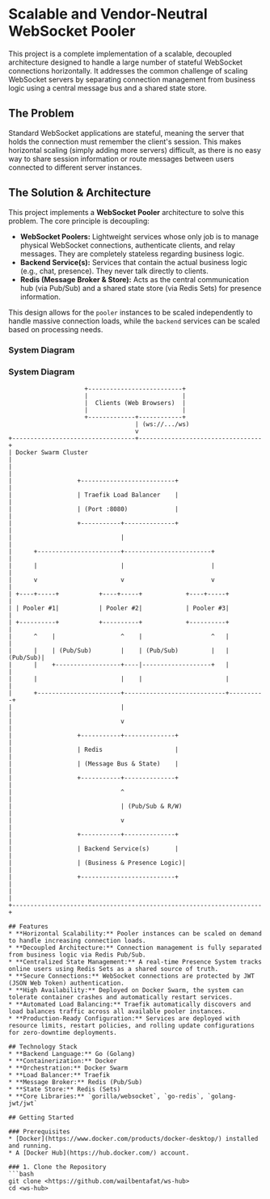 # Scalable and Vendor-Neutral WebSocket Pooler

This project is a complete implementation of a scalable, decoupled architecture designed to handle a large number of stateful WebSocket connections horizontally. It addresses the common challenge of scaling WebSocket servers by separating connection management from business logic using a central message bus and a shared state store.

## The Problem
Standard WebSocket applications are stateful, meaning the server that holds the connection must remember the client's session. This makes horizontal scaling (simply adding more servers) difficult, as there is no easy way to share session information or route messages between users connected to different server instances.

## The Solution & Architecture
This project implements a **WebSocket Pooler** architecture to solve this problem. The core principle is decoupling:

* **WebSocket Poolers:** Lightweight services whose only job is to manage physical WebSocket connections, authenticate clients, and relay messages. They are completely stateless regarding business logic.
* **Backend Service(s):** Services that contain the actual business logic (e.g., chat, presence). They never talk directly to clients.
* **Redis (Message Broker & Store):** Acts as the central communication hub (via Pub/Sub) and a shared state store (via Redis Sets) for presence information.

This design allows for the `pooler` instances to be scaled independently to handle massive connection loads, while the `backend` services can be scaled based on processing needs.

### System Diagram
### System Diagram

```text
                     +--------------------------+
                     |                          |
                     |  Clients (Web Browsers)  |
                     |                          |
                     +-------------+------------+
                                   | (ws://.../ws)
                                   v
+----------------------------------+----------------------------------+
| Docker Swarm Cluster                                                |
|                                                                     |
|                  +--------------------------+                         |
|                  | Traefik Load Balancer    |                         |
|                  | (Port :8080)             |                         |
|                  +-----------+--------------+                         |
|                              |                                        |
|      +-----------------------+------------------------+               |
|      |                       |                        |               |
|      v                       v                        v               |
| +----+-----+           +----+-----+            +----+-----+          |
| | Pooler #1|           | Pooler #2|            | Pooler #3|          |
| +----------+           +----------+            +----------+          |
|      ^    |                  ^    |                   ^   |          |
|      |    | (Pub/Sub)        |    | (Pub/Sub)         |   | (Pub/Sub)|
|      |    +------------------+----|-------------------+   |          |
|      |                       |    |                       |          |
|      +-----------------------+----------------------------+----------+
|                              |                                        |
|                              v                                        |
|                  +-----------+--------------+                         |
|                  | Redis                    |                         |
|                  | (Message Bus & State)    |                         |
|                  +-----------+--------------+                         |
|                              ^                                        |
|                              | (Pub/Sub & R/W)                        |
|                              v                                        |
|                  +-----------+--------------+                         |
|                  | Backend Service(s)       |                         |
|                  | (Business & Presence Logic)|                         |
|                  +--------------------------+                         |
|                                                                     |
+---------------------------------------------------------------------+
 
## Features
* **Horizontal Scalability:** Pooler instances can be scaled on demand to handle increasing connection loads.
* **Decoupled Architecture:** Connection management is fully separated from business logic via Redis Pub/Sub.
* **Centralized State Management:** A real-time Presence System tracks online users using Redis Sets as a shared source of truth.
* **Secure Connections:** WebSocket connections are protected by JWT (JSON Web Token) authentication.
* **High Availability:** Deployed on Docker Swarm, the system can tolerate container crashes and automatically restart services.
* **Automated Load Balancing:** Traefik automatically discovers and load balances traffic across all available pooler instances.
* **Production-Ready Configuration:** Services are deployed with resource limits, restart policies, and rolling update configurations for zero-downtime deployments.

## Technology Stack
* **Backend Language:** Go (Golang)
* **Containerization:** Docker
* **Orchestration:** Docker Swarm
* **Load Balancer:** Traefik
* **Message Broker:** Redis (Pub/Sub)
* **State Store:** Redis (Sets)
* **Core Libraries:** `gorilla/websocket`, `go-redis`, `golang-jwt/jwt`

## Getting Started

### Prerequisites
* [Docker](https://www.docker.com/products/docker-desktop/) installed and running.
* A [Docker Hub](https://hub.docker.com/) account.

### 1. Clone the Repository
```bash
git clone <https://github.com/wailbentafat/ws-hub>
cd <ws-hub>
